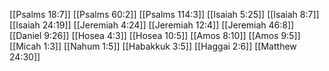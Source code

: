 [[Psalms 18:7]]
[[Psalms 60:2]]
[[Psalms 114:3]]
[[Isaiah 5:25]]
[[Isaiah 8:7]]
[[Isaiah 24:19]]
[[Jeremiah 4:24]]
[[Jeremiah 12:4]]
[[Jeremiah 46:8]]
[[Daniel 9:26]]
[[Hosea 4:3]]
[[Hosea 10:5]]
[[Amos 8:10]]
[[Amos 9:5]]
[[Micah 1:3]]
[[Nahum 1:5]]
[[Habakkuk 3:5]]
[[Haggai 2:6]]
[[Matthew 24:30]]
